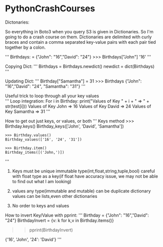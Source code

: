 # PythonCrashCourses

Dictonaries:

So everything in Boto3 when you query S3 is given in Dictionaries. So I'm going to do a crash course on them.
Dictionaries are delimited with curly braces and contain a comma separated key-value pairs with each pair tied together by a colon.

'''
	Birthdays: = {"John": "16","David": "24"}
	>>> Birthdays["John"]
	'16'
'''


Copying Dict:
'''
	Birthdays = Birthdays.newdict()
	newdict = dict(Birthdays)
'''

Updating Dict:
'''
	Birthday["Samantha"] = 31
	>>> Birthdays
	{"John": "16","David": "24", "Samantha": "31"}
'''


Useful trick to loop through all your key values	
'''
Loop integration:
For i in Birthday:
	print("Values of Key " + i + " => " + str(test[i]))
	Values of Key John => 16
	Values of Key David => 24
	Values of Key Samantha => 31
'''

How to get out just keys, or values, or both
'''
Keys method
	>>> Birthday.keys()
	Birthday_keys(['John', 'David', 'Samantha'])

	>>> Birthday.values()
	Birthday_values(['16', '24', '31'])

	>>> Birthday.item()
	Birthday_items([('John,')])
'''


1. Keys
must be unique
immutable type(int,float,string,tuple,bool)
careful with float type as a key(if float have accuracy issue, we may not be able to find out what I am looking)

2. values
any type(immutable and mutable)
can be duplicate
dictionary values can be lists,even other dictionaries

3. No order to keys and values

How to invert Key/Value with pprint:
'''
Birthday = {"John": "16","David": "24"}
BirthdayInvert = {v: k for k,v in Birthday.items()}
>> pprint(BirthdayInvert)

{'16', 'John', '24': 'David'}
'''
